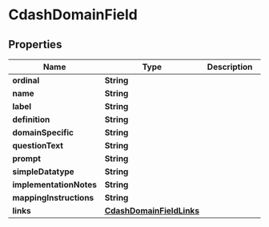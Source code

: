 

# CdashDomainField


## Properties

Name | Type | Description | Notes
------------ | ------------- | ------------- | -------------
**ordinal** | **String** |  |  [optional]
**name** | **String** |  |  [optional]
**label** | **String** |  |  [optional]
**definition** | **String** |  |  [optional]
**domainSpecific** | **String** |  |  [optional]
**questionText** | **String** |  |  [optional]
**prompt** | **String** |  |  [optional]
**simpleDatatype** | **String** |  |  [optional]
**implementationNotes** | **String** |  |  [optional]
**mappingInstructions** | **String** |  |  [optional]
**links** | [**CdashDomainFieldLinks**](CdashDomainFieldLinks.md) |  |  [optional]



